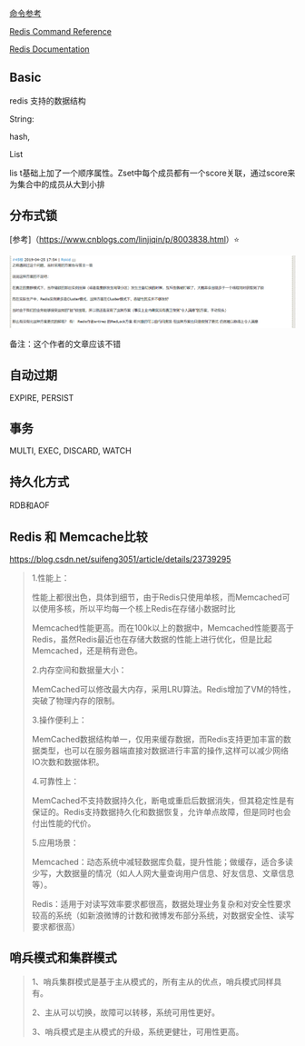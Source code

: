 [命令参考](<http://redisdoc.com/hash/index.html#>)

[Redis Command Reference](http://redis.io/commands) 

 [Redis Documentation](http://redis.io/documentation) 

## Basic

redis 支持的数据结构

String:

hash, 

List

lis t基础上加了一个顺序属性。Zset中每个成员都有一个score关联，通过score来为集合中的成员从大到小排

## 分布式锁

[参考]（<https://www.cnblogs.com/linjiqin/p/8003838.html>）​ :star:

![1556493281120](..\image\1556493281120.png)

备注：这个作者的文章应该不错

## 自动过期

EXPIRE, PERSIST

## 事务

MULTI, EXEC, DISCARD, WATCH

## 持久化方式

RDB和AOF

## Redis 和 Memcache比较

<https://blog.csdn.net/suifeng3051/article/details/23739295>

> 1.性能上：
>
> ​     性能上都很出色，具体到细节，由于Redis只使用单核，而Memcached可以使用多核，所以平均每一个核上Redis在存储小数据时比
>
> Memcached性能更高。而在100k以上的数据中，Memcached性能要高于Redis，虽然Redis最近也在存储大数据的性能上进行优化，但是比起 Memcached，还是稍有逊色。
>
> 2.内存空间和数据量大小：
>
> ​     MemCached可以修改最大内存，采用LRU算法。Redis增加了VM的特性，突破了物理内存的限制。
>
> 3.操作便利上：
>
> ​     MemCached数据结构单一，仅用来缓存数据，而Redis支持更加丰富的数据类型，也可以在服务器端直接对数据进行丰富的操作,这样可以减少网络IO次数和数据体积。 
>
> 4.可靠性上：
>
> ​     MemCached不支持数据持久化，断电或重启后数据消失，但其稳定性是有保证的。Redis支持数据持久化和数据恢复，允许单点故障，但是同时也会付出性能的代价。
>
> 5.应用场景：
>
> ​     Memcached：动态系统中减轻数据库负载，提升性能；做缓存，适合多读少写，大数据量的情况（如人人网大量查询用户信息、好友信息、文章信息等）。
>
> ​     Redis：适用于对读写效率要求都很高，数据处理业务复杂和对安全性要求较高的系统（如新浪微博的计数和微博发布部分系统，对数据安全性、读写要求都很高）

## 哨兵模式和集群模式

>  1、哨兵集群模式是基于主从模式的，所有主从的优点，哨兵模式同样具有。
>
>  2、主从可以切换，故障可以转移，系统可用性更好。
>
>  3、哨兵模式是主从模式的升级，系统更健壮，可用性更高。  

